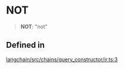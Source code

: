 NOT
===

> **NOT**: "not"

Defined in[](#defined-in "Direct link to Defined in")
------------------------------------------------------

[langchain/src/chains/query\_constructor/ir.ts:3](https://github.com/hwchase17/langchainjs/blob/1c1274d/langchain/src/chains/query_constructor/ir.ts#L3)